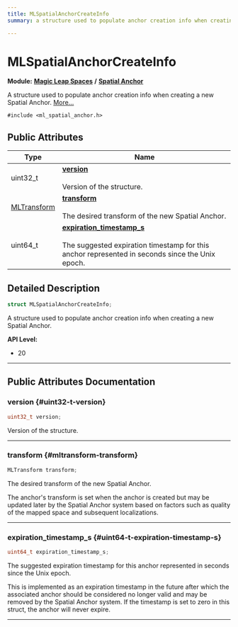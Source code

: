 ```yaml
---
title: MLSpatialAnchorCreateInfo
summary: a structure used to populate anchor creation info when creating a new spatial anchor. 

---
```


# MLSpatialAnchorCreateInfo

**Module:** **[Magic Leap Spaces](/api-ref/api/Modules/group___magic_leap_spaces/group___magic_leap_spaces.md)** **/** **[Spatial Anchor](/api-ref/api/Modules/group___magic_leap_spaces/group___spatial_anchor/group___spatial_anchor.md)**



A structure used to populate anchor creation info when creating a new Spatial Anchor.  [More...](#detailed-description)


`#include <ml_spatial_anchor.h>`

## Public Attributes

| Type           | Name           |
| -------------- | -------------- |
| uint32_t | **[version](/api-ref/api/Modules/group___magic_leap_spaces/group___spatial_anchor/struct_m_l_spatial_anchor_create_info.md#uint32-t-version)** <br></br>Version of the structure.  |
| [MLTransform](/api-ref/api/Modules/group___common/struct_m_l_transform.md) | **[transform](/api-ref/api/Modules/group___magic_leap_spaces/group___spatial_anchor/struct_m_l_spatial_anchor_create_info.md#mltransform-transform)** <br></br>The desired transform of the new Spatial Anchor.  |
| uint64_t | **[expiration_timestamp_s](/api-ref/api/Modules/group___magic_leap_spaces/group___spatial_anchor/struct_m_l_spatial_anchor_create_info.md#uint64-t-expiration-timestamp-s)** <br></br>The suggested expiration timestamp for this anchor represented in seconds since the Unix epoch.  |

## Detailed Description

```cpp
struct MLSpatialAnchorCreateInfo;
```

A structure used to populate anchor creation info when creating a new Spatial Anchor. 




**API Level:**
  * 20




-----------
## Public Attributes Documentation

### version {#uint32-t-version}

```cpp
uint32_t version;
```

Version of the structure. 





-----------

### transform {#mltransform-transform}

```cpp
MLTransform transform;
```

The desired transform of the new Spatial Anchor. 

The anchor's transform is set when the anchor is created but may be updated later by the Spatial Anchor system based on factors such as quality of the mapped space and subsequent localizations. 





-----------

### expiration_timestamp_s {#uint64-t-expiration-timestamp-s}

```cpp
uint64_t expiration_timestamp_s;
```

The suggested expiration timestamp for this anchor represented in seconds since the Unix epoch. 

This is implemented as an expiration timestamp in the future after which the associated anchor should be considered no longer valid and may be removed by the Spatial Anchor system. If the timestamp is set to zero in this struct, the anchor will never expire. 





-----------

